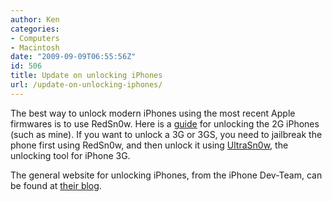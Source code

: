 ```yaml
---
author: Ken
categories:
- Computers
- Macintosh
date: "2009-09-09T06:55:56Z"
id: 506
title: Update on unlocking iPhones
url: /update-on-unlocking-iphones/
---
```

The best way to unlock modern iPhones using the most recent Apple firmwares is to use RedSn0w. Here is a [guide](http://www.iphonedownloadblog.com/2009/06/20/tutorial-iphone-30-unlock-redsn0w/) for unlocking the 2G iPhones (such as mine). If you want to unlock a 3G or 3GS, you need to jailbreak the phone first using RedSn0w, and then unlock it using [UltraSn0w](http://www.iphonedownloadblog.com/tag/ultrasn0w/), the unlocking tool for iPhone 3G.

The general website for unlocking iPhones, from the iPhone Dev-Team, can be found at [their blog](http://blog.iphone-dev.org/).

